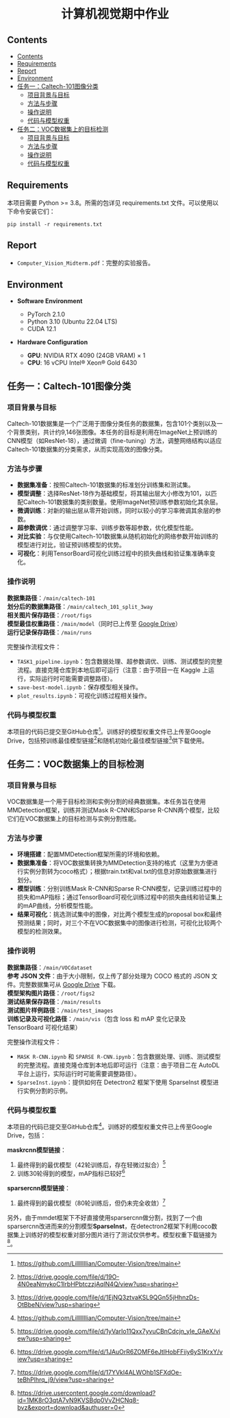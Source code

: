 <h1 align="center">计算机视觉期中作业</h1>

## Contents
- [Contents](#contents)
- [Requirements](#requirements)
- [Report](#report)
- [Environment](#environment)
- [任务一：Caltech-101图像分类](#task-1)
  - [项目背景与目标](#a)
  - [方法与步骤](#b)
  - [操作说明](#c)
  - [代码与模型权重](#d)
- [任务二：VOC数据集上的目标检测](#task-2)
  - [项目背景与目标](#a1)
  - [方法与步骤](#b1)
  - [操作说明](#c1)
  - [代码与模型权重](#d1)

## Requirements
本项目需要 Python >= 3.8。所需的包详见 requirements.txt 文件。可以使用以下命令安装它们：
```
pip install -r requirements.txt
```

## Report
- `Computer_Vision_Midterm.pdf`：完整的实验报告。

## Environment

- **Software Environment**
  - PyTorch 2.1.0
  - Python 3.10 (Ubuntu 22.04 LTS)
  - CUDA 12.1

- **Hardware Configuration**
  - **GPU**: NVIDIA RTX 4090 (24GB VRAM) × 1
  - **CPU**: 16 vCPU Intel® Xeon® Gold 6430

## 任务一：Caltech-101图像分类

### 项目背景与目标

Caltech-101数据集是一个广泛用于图像分类任务的数据集，包含101个类别以及一个背景类别，共计约9,146张图像。本任务的目标是利用在ImageNet上预训练的CNN模型（如ResNet-18），通过微调（fine-tuning）方法，调整网络结构以适应Caltech-101数据集的分类需求，从而实现高效的图像分类。

### 方法与步骤

- **数据集准备**：按照Caltech-101数据集的标准划分训练集和测试集。
- **模型调整**：选择ResNet-18作为基础模型，将其输出层大小修改为101，以匹配Caltech-101数据集的类别数量。使用ImageNet预训练参数初始化其余层。
- **微调训练**：对新的输出层从零开始训练，同时以较小的学习率微调其余层的参数。
- **超参数调优**：通过调整学习率、训练步数等超参数，优化模型性能。
- **对比实验**：与仅使用Caltech-101数据集从随机初始化的网络参数开始训练的模型进行对比，验证预训练模型的优势。
- **可视化**：利用TensorBoard可视化训练过程中的损失曲线和验证集准确率变化。

### 操作说明

**数据集路径**：`/main/caltech-101`  
**划分后的数据集路径**：`/main/caltech_101_split_3way`  
**相关图片保存路径**：`/root/figs`  
**模型最佳权重路径**：`/main/model`（同时已上传至 [Google Drive](https://drive.google.com/file/d/19O-4N0eaNmykoC1IrbHPbtczzjAqlN4Q/view?usp=sharing)）  
**运行记录保存路径**：`/main/runs`

完整操作流程文件：
- `TASK1_pipeline.ipynb`：包含数据处理、超参数调优、训练、测试模型的完整流程。直接克隆仓库到本地后即可运行（注意：由于项目一在 Kaggle 上运行，实际运行时可能需要调整路径）。
- `save-best-model.ipynb`：保存模型相关操作。
- `plot_results.ipynb`：可视化训练过程相关操作。

### 代码与模型权重

本项目的代码已提交至GitHub仓库[^1]。训练好的模型权重文件已上传至Google Drive，包括预训练最佳模型链接[^2]和随机初始化最佳模型链接[^3]供下载使用。

## 任务二：VOC数据集上的目标检测

### 项目背景与目标

VOC数据集是一个用于目标检测和实例分割的经典数据集。本任务旨在使用MMDetection框架，训练并测试Mask R-CNN和Sparse R-CNN两个模型，比较它们在VOC数据集上的目标检测与实例分割性能。

### 方法与步骤

- **环境搭建**：配置MMDetection框架所需的环境和依赖。
- **数据集准备**：将VOC数据集转换为MMDetection支持的格式（这里为方便进行实例分割转为coco格式）；根据train.txt和val.txt的信息对原始数据集进行划分。
- **模型训练**：分别训练Mask R-CNN和Sparse R-CNN模型，记录训练过程中的损失和mAP指标；通过TensorBoard可视化训练过程中的损失曲线和验证集上的mAP曲线，分析模型性能。
- **结果可视化**：挑选测试集中的图像，对比两个模型生成的proposal box和最终预测结果；同时，对三个不在VOC数据集中的图像进行检测，可视化比较两个模型的检测效果。

### 操作说明
**数据集路径**：`/main/VOCdataset`  
**参考 JSON 文件**：由于大小限制，仅上传了部分处理为 COCO 格式的 JSON 文件。完整数据集可从 [Google Drive](https://drive.google.com/file/d/1eaVaLZrxSiniHDmCLA3xQPmgUW8hwWYK/view?usp=sharing) 下载。  
**模型架构图片路径**：`/root/figs2`  
**测试结果保存路径**：`/main/results`  
**测试图片样例路径**：`/main/test_images`  
**训练记录及可视化路径**：`/main/vis`（包含 loss 和 mAP 变化记录及 TensorBoard 可视化结果）

完整操作流程文件：
- `MASK R-CNN.ipynb` 和 `SPARSE R-CNN.ipynb`：包含数据处理、训练、测试模型的完整流程。直接克隆仓库到本地后即可运行（注意：由于项目二在 AutoDL 平台上运行，实际运行时可能需要调整路径）。
- `SparseInst.ipynb`：提供如何在 Detectron2 框架下使用 SparseInst 模型进行实例分割的示例。

### 代码与模型权重

本项目的代码已提交至GitHub仓库[^4]。训练好的模型权重文件已上传至Google Drive，包括：

**maskrcnn模型链接**：

1. 最终得到的最优模型（42轮训练后，存在轻微过拟合）[^5]
2. 训练30轮得到的模型，mAP指标已较好[^6]

**sparsercnn模型链接**：

1. 最终得到的最优模型（80轮训练后，但仍未完全收敛）[^7]

另外，由于mmdet框架下不好直接使用sparsercnn做分割，找到了一个由sparsercnn改进而来的分割模型**SparseInst**，在detectron2框架下利用coco数据集上训练好的模型权重对部分图片进行了测试仅供参考。模型权重下载链接为[^8]。

[^1]: https://github.com/Lilllllllian/Computer-Vision/tree/main
[^2]: https://drive.google.com/file/d/19O-4N0eaNmykoC1IrbHPbtczzjAqlN4Q/view?usp=sharing
[^3]: https://drive.google.com/file/d/1EjNQ3ztvaKSL9QGn55jHhnzDs-OtBbeN/view?usp=sharing
[^4]: https://github.com/Lilllllllian/Computer-Vision/tree/main
[^5]: https://drive.google.com/file/d/1yVarIo11Qxx7yvuCBnCdcjn_yIe_GAeX/view?usp=sharing
[^6]: https://drive.google.com/file/d/1JAuOrR6ZOMF6eJtIHobFFiiy6yS1KrxY/view?usp=sharing
[^7]: https://drive.google.com/file/d/17YVkl4ALWOhb1SFXdOe-teBhPlhrq_j9/view?usp=sharing
[^8]: https://drive.usercontent.google.com/download?id=1MK8rO3qtA7vN9KVSBdp0VvZHCNq8-bvz&export=download&authuser=0
